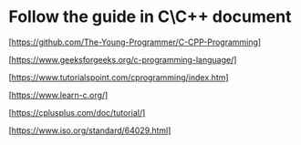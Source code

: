 # Follow the guide in C\C++ document

[https://github.com/The-Young-Programmer/C-CPP-Programming]

[https://www.geeksforgeeks.org/c-programming-language/]

[https://www.tutorialspoint.com/cprogramming/index.htm]

[https://www.learn-c.org/]

[https://cplusplus.com/doc/tutorial/]

[https://www.iso.org/standard/64029.html]
